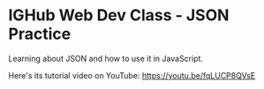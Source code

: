 # IGHub Web Dev Class - JSON Practice

Learning about JSON and how to use it in JavaScript.

Here's its tutorial video on YouTube: https://youtu.be/fqLUCP8QVsE